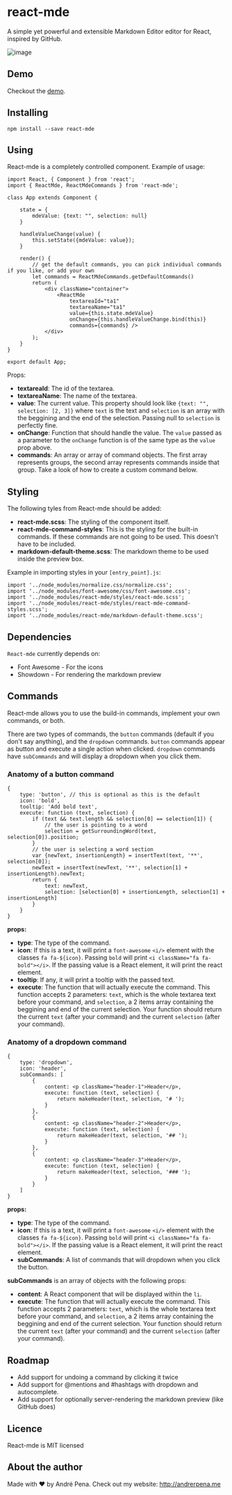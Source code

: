 # react-mde

A simple yet powerful and extensible Markdown Editor editor for React, inspired by GitHub.

![image](https://github.com/andrerpena/react-mde/blob/master/assets/react-mde.png)

## Demo

Checkout the [demo](http://andrerpena.me/react-mde).

## Installing

    npm install --save react-mde

## Using

React-mde is a completely controlled component. Example of usage:

    import React, { Component } from 'react';
    import { ReactMde, ReactMdeCommands } from 'react-mde';

    class App extends Component {

        state = {
            mdeValue: {text: "", selection: null}
        }

        handleValueChange(value) {
            this.setState({mdeValue: value});
        }

        render() {
            // get the default commands, you can pick individual commands if you like, or add your own
            let commands = ReactMdeCommands.getDefaultCommands()
            return (
                <div className="container">
                    <ReactMde
                        textareaId="ta1"
                        textareaName="ta1"
                        value={this.state.mdeValue}
                        onChange={this.handleValueChange.bind(this)}
                        commands={commands} />
                </div>
            );
        }
    }

    export default App;

Props:

- **textareaId**: The id of the textarea.
- **textareaName**: The name of the textarea.
- **value**: The current value. This property should look like `{text: "", selection: [2, 3]}` where `text` is the text and `selection` is an array with
 the beggining and the end of the selection. Passing null to `selection` is perfectly fine.
- **onChange**: Function that should handle the value. The `value` passed as a parameter to the `onChange` function is of the same type as the `value` prop above.
- **commands**: An array or array of command objects. The first array represents groups, the second array represents commands inside that group. Take a look of how to create a custom command below.

## Styling

The following tyles from React-mde should be added:

 - **react-mde.scss**: The styling of the component itself.
 - **react-mde-command-styles**: This is the styling for the built-in commands. If these commands are not going to be used. This doesn't have to be included.
 - **markdown-default-theme.scss**: The markdown theme to be used inside the preview box.

Example in importing styles in your `[entry_point].js`:

    import '../node_modules/normalize.css/normalize.css';
    import '../node_modules/font-awesome/css/font-awesome.css';
    import '../node_modules/react-mde/styles/react-mde.scss';
    import '../node_modules/react-mde/styles/react-mde-command-styles.scss';
    import '../node_modules/react-mde/markdown-default-theme.scss';

## Dependencies

`React-mde` currently depends on:

 - Font Awesome - For the icons
 - Showdown - For rendering the markdown preview

## Commands

React-mde allows you to use the build-in commands, implement your own commands, or both.

There are two types of commands, the `button` commands (default if you don't say anything), and the `dropdown` commands.
`button` commands appear as button and execute a single action when clicked. `dropdown` commands have `subCommands` and
will display a dropdown when you click them.

### Anatomy of a button command

    {
        type: 'button', // this is optional as this is the default 
        icon: 'bold',
        tooltip: 'Add bold text',
        execute: function (text, selection) {
            if (text && text.length && selection[0] == selection[1]) {
                // the user is pointing to a word
                selection = getSurroundingWord(text, selection[0]).position;
            }
            // the user is selecting a word section
            var {newText, insertionLength} = insertText(text, '**', selection[0]);
            newText = insertText(newText, '**', selection[1] + insertionLength).newText;
            return {
                text: newText,
                selection: [selection[0] + insertionLength, selection[1] + insertionLength]
            }
        }
    }


**props:**

- **type**: The type of the command.
- **icon**: If this is a text, it will print a `font-awesome` `<i/>` element with the classes `fa fa-${icon}`. Passing `bold` will print `<i className="fa fa-bold"></i>`.
 If the passing value is a React element, it will print the react element.
- **tooltip**: If any, it will print a tooltip with the passed text.
- **execute**: The function that will actually execute the command. This function accepts 2 parameters: `text`, which is the whole textarea text before your command, and `selection`, a 2 items array containing the beggining and end of the current selection. Your function should return the current `text` (after your command) and the current `selection` (after your command).


### Anatomy of a dropdown command

    {
		type: 'dropdown',
		icon: 'header',
		subCommands: [
			{
				content: <p className="header-1">Header</p>,
				execute: function (text, selection) {
					return makeHeader(text, selection, '# ');
				}
			},
			{
				content: <p className="header-2">Header</p>,
				execute: function (text, selection) {
					return makeHeader(text, selection, '## ');
				}
			},
			{
				content: <p className="header-3">Header</p>,
				execute: function (text, selection) {
					return makeHeader(text, selection, '### ');
				}
			}
		]
	}


**props:**


 - **type**: The type of the command.
 - **icon**: If this is a text, it will print a `font-awesome` `<i/>` element with the classes `fa fa-${icon}`. Passing `bold` will print `<i className="fa fa-bold"></i>`.
 If the passing value is a React element, it will print the react element.
 - **subCommands**: A list of commands that will dropdown when you click the button.

**subCommands** is an array of objects with the following props:

 - **content**: A React component that will be displayed within the `li`.
 - **execute**: The function that will actually execute the command. This function accepts 2 parameters: `text`, which is the whole textarea text before your command, and `selection`, a 2 items array containing the beggining and end of the current selection.
 Your function should return the current `text` (after your command) and the current `selection` (after your command).

## Roadmap

  - Add support for undoing a command by clicking it twice
  - Add support for @mentions and #hashtags with dropdown and autocomplete.
  - Add support for optionally server-rendering the markdown preview (like GitHub does)

## Licence


React-mde is MIT licensed

## About the author

Made with :heart: by André Pena. Check out my website: http://andrerpena.me
